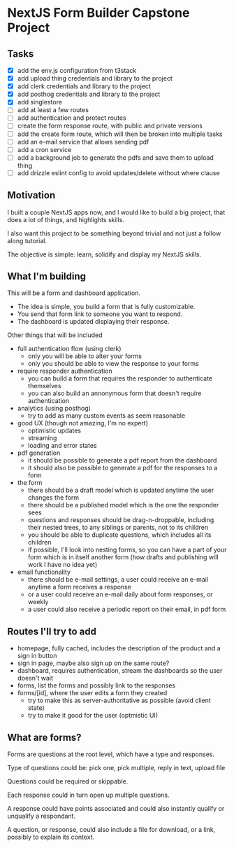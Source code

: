 # NextJS Form Builder Capstone Project

## Tasks

- [x] add the env.js configuration from t3stack
- [x] add upload thing credentials and library to the project
- [x] add clerk credentials and library to the project
- [x] add posthog credentials and library to the project
- [x] add singlestore
- [ ] add at least a few routes
- [ ] add authentication and protect routes
- [ ] create the form response route, with public and private versions
- [ ] add the create form route, which will then be broken into multiple tasks
- [ ] add an e-mail service that allows sending pdf
- [ ] add a cron service
- [ ] add a background job to generate the pdfs and save them to upload thing
- [ ] add drizzle eslint config to avoid updates/delete without where clause

## Motivation

I built a couple NextJS apps now, and I would like to build a big project, that does a lot of things, and highlights skills.

I also want this project to be something beyond trivial and not just a follow along tutorial.

The objective is simple: learn, solidify and display my NextJS skills.

## What I'm building

This will be a form and dashboard application.

- The idea is simple, you build a form that is fully customizable.
- You send that form link to someone you want to respond.
- The dashboard is updated displaying their response.

Other things that will be included

- full authentication flow (using clerk)
  - only you will be able to alter your forms
  - only you should be able to view the response to your forms
- require responder authentication
  - you can build a form that requires the responder to authenticate themselves
  - you can also build an annonymous form that doesn't require authentication
- analytics (using posthog)
  - try to add as many custom events as seem reasonable
- good UX (though not amazing, I'm no expert)
  - optimistic updates
  - streaming
  - loading and error states
- pdf generation
  - it should be possible to generate a pdf report from the dashboard
  - it should also be possible to generate a pdf for the responses to a form
- the form
  - there should be a draft model which is updated anytime the user changes the form
  - there should be a published model which is the one the responder sees
  - questions and responses should be drag-n-droppable, including their nested trees, to any siblings or parents, not to its children
  - you should be able to duplicate questions, which includes all its children
  - if possible, I'll look into nesting forms, so you can have a part of your form which is in itself another form (how drafts and publishing will work I have no idea yet)
- email functionality
  - there should be e-mail settings, a user could receive an e-mail anytime a form receives a response
  - or a user could receive an e-mail daily about form responses, or weekly
  - a user could also receive a periodic report on their email, in pdf form

## Routes I'll try to add

- homepage, fully cached, includes the description of the product and a sign in button
- sign in page, maybe also sign up on the same route?
- dashboard, requires authentication, stream the dashboards so the user doesn't wait
- forms, list the forms and possibly link to the responses
- forms/[id], where the user edits a form they created
  - try to make this as server-authoritative as possible (avoid client state)
  - try to make it good for the user (optmistic UI)

## What are forms?

Forms are questions at the root level, which have a type and responses.

Type of questions could be: pick one, pick multiple, reply in text, upload file

Questions could be required or skippable.

Each response could in turn open up multiple questions.

A response could have points associated and could also instantly qualify or unqualify a respondant.

A question, or response, could also include a file for download, or a link, possibly to explain its context.
